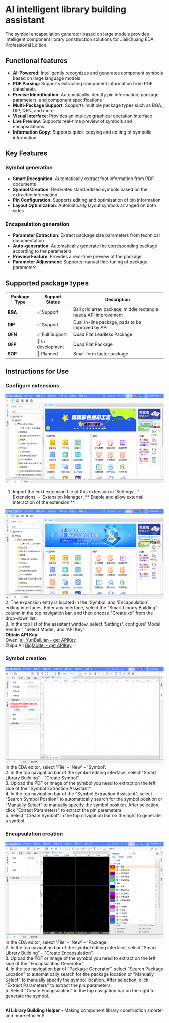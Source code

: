 # AI intelligent library building assistant

The symbol encapsulation generator based on large models provides intelligent component library construction solutions for Jialichuang EDA Professional Edition.

## Functional features

- **AI-Powered**: Intelligently recognizes and generates component symbols based on large language models
- **PDF Parsing**: Supports extracting component information from PDF datasheets
- **Precise Identification**: Automatically identify pin information, package parameters, and component specifications
- **Multi-Package Support**: Supports multiple package types such as BGA, DIP, QFN, and more
- **Visual Interface**: Provides an intuitive graphical operation interface
- **Live Preview**: Supports real-time preview of symbols and encapsulations
- **Information Copy**: Supports quick copying and editing of symbolic information

## Key Features

### Symbol generation

- **Smart Recognition**: Automatically extract foot information from PDF documents
- **Symbol Creation**: Generates standardized symbols based on the extracted information
- **Pin Configuration**: Supports editing and optimization of pin information
- **Layout Optimization**: Automatically layout symbols arranged on both sides

### Encapsulation generation

- **Parameter Extraction**: Extract package size parameters from technical documentation
- **Auto-generation**: Automatically generate the corresponding package according to the parameters
- **Preview Feature**: Provides a real-time preview of the package
- **Parameter Adjustment**: Supports manual fine-tuning of package parameters

## Supported package types

| Package Type | Support Status    | Description                                                     |
| ------------ | ----------------- | --------------------------------------------------------------- |
| **BGA**      | ✅ Support        | Ball grid array package, middle rectangle needs API improvement |
| **DIP**      | ✅ Support        | Dual in-line package, pads to be improved by API                |
| **QFN**      | ✅ Full Support   | Quad Flat Leadless Package                                      |
| **QFP**      | 🔄 In development | Quad Flat Package                                               |
| **SOP**      | 🔄 Planned        | Small form factor package                                       |

## Instructions for Use

### Configure extensions

![1.gif](images/1.gif)

1. Import the eext extension file of this extension in 'Settings' -' Extensions' - 'Extension Manager',** Enable and allow external interaction of the extension **.

![2.gif](images/2.gif)  
2. The expansion entry is located in the 'Symbol' and 'Encapsulation' editing interfaces. Enter any interface, select the "Smart Library Building" column in the top navigation bar, and then choose "Create xx" from the drop-down list.  
3. In the top list of the assistant window, select 'Settings', configure' Model Vendor ', 'Select Model', and 'API Key'.  
 **Obtain API Key**:  
 Qwen: [ali YunBaiLian - get APIKey](https://bailian.console.aliyun.com/?tab=api#/api)  
 Zhipu AI: [BigModel - get APIKey](https://docs.bigmodel.cn/cn/guide/develop/http/introduction#%E8%8E%B7%E5%8F%96-api-key)

### Symbol creation

![3.gif](images/3.gif)  
In the EDA editor, select 'File' - 'New' - 'Symbol'.  
2. In the top navigation bar of the symbol editing interface, select "Smart Library Building" - "Create Symbol".  
3. Upload the PDF or image of the symbol you need to extract on the left side of the "Symbol Extraction Assistant".  
4. In the top navigation bar of the "Symbol Extraction Assistant", select "Search Symbol Position" to automatically search for the symbol position or "Manually Select" to manually specify the symbol position. After selection, click "Extract Parameters" to extract the pin parameters.  
5. Select "Create Symbol" in the top navigation bar on the right to generate a symbol.

### Encapsulation creation

![4.gif](images/4.gif)  
In the EDA editor, select 'File' - 'New' - 'Package'.  
2. In the top navigation bar of the symbol editing interface, select "Smart Library Building" - "Create Encapsulation".  
3. Upload the PDF or image of the symbol you need to extract on the left side of the "Encapsulation Generator".  
4. In the top navigation bar of "Package Generator", select "Search Package Location" to automatically search for the package location or "Manually Select" to manually specify the symbol location. After selection, click "Extract Parameters" to extract the pin parameters.  
5. Select "Create Encapsulation" in the top navigation bar on the right to generate the symbol.

---

**AI Library Building Helper** - Making component library construction smarter and more efficient!

